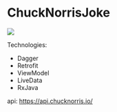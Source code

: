 # ChuckNorrisJoke

<a href="https://codeclimate.com/github/hallefy/ChuckNorrisJoke/maintainability"><img src="https://api.codeclimate.com/v1/badges/42225c2433522b14f403/maintainability" /></a>

Technologies: 

* Dagger
* Retrofit
* ViewModel
* LiveData
* RxJava

api: https://api.chucknorris.io/
